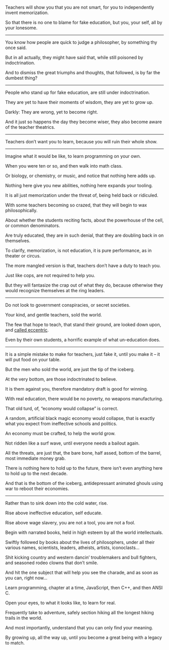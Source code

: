 Teachers will show you that you are not smart,
for you to independently invent memorization.

So that there is no one to blame for fake education,
but you, your self, all by your lonesome.

---

You know how people are quick to judge a philosopher,
by something thy once said.

But in all actually, they might have said that,
while still poisoned by indoctrination.

And to dismiss the great triumphs and thoughts,
that followed, is by far the dumbest thing?

---

People who stand up for fake education,
are still under indoctrination.

They are yet to have their moments of wisdom,
they are yet to grow up.

Darkly: They are wrong,
yet to become right.

And it just so happens the day they become wiser,
they also become aware of the teacher theatrics.

---

Teachers don’t want you to learn,
because you will ruin their whole show.

---

Imagine what it would be like,
to learn programming on your own.

When you were ten or so,
and then walk into math class.

Or biology, or chemistry, or music,
and notice that nothing here adds up.

Nothing here give you new abilities,
nothing here expands your tooling.

It is all just memorization under the threat of,
being held back or ridiculed.

With some teachers becoming so crazed,
that they will begin to wax philosophically.

About whether the students reciting facts,
about the powerhouse of the cell, or common denominators.

Are truly educated,
they are in such denial, that they are doubling back in on themselves.

To clarify, memorization, is not education,
it is pure performance, as in theater or circus.

The more mangled version is that,
teachers don’t have a duty to teach you.

Just like cops,
are not required to help you.

But they will fantasize the crap out of what they do,
because otherwise they would recognize themselves at the ring leaders.

---

Do not look to government conspiracies,
or secret societies.

Your kind, and gentle teachers,
sold the world.

The few that hope to teach, that stand their ground,
are looked down upon, and [called eccentric][1].

Even by their own students,
a horrific example of what un-education does.

---

It is a simple mistake to make for teachers,
just fake it, until you make it – it will put food on your table.

But the men who sold the world,
are just the tip of the iceberg.

At the very bottom,
are those indoctrinated to believe.

It is them against you,
therefore mandatory draft is good for winning.

With real education,
there would be no poverty, no weapons manufacturing.

That old turd, of,
“economy would collapse” is correct.

A random, artificial black magic economy would collapse,
that is exactly what you expect from ineffective schools and politics.

An economy must be crafted,
to help the world grow.

Not ridden like a surf wave,
until everyone needs a bailout again.

All the threats, are just that,
the bare bone, half assed, bottom of the barrel, most immediate money grab.

There is nothing here to hold up to the future,
there isn’t even anything here to hold up to the next decade.

And that is the bottom of the iceberg,
antidepressant animated ghouls using war to reboot their economies.

---

Rather than to sink down into the cold water,
rise.

Rise above ineffective education,
self educate.

Rise above wage slavery,
you are not a tool, you are not a fool.

Begin with narrated books,
held in high esteem by all the world intellectuals.

Swiftly followed by books about the lives of philosophers,
under all their various names, scientists, leaders, atheists, artists, iconoclasts…

Shit kicking country and western dancin’ troublemakers
and bull fighters, and seasoned rodeo clowns that don’t smile.

And hit the one subject that will help you see the charade,
and as soon as you can, right now…

Learn programming,
chapter at a time, JavaScript, then C++, and then ANSI C.

Open your eyes, to what it looks like,
to learn for real.

Frequently take to adventure,
safely section hiking all the longest hiking trails in the world.

And most importantly,
understand that you can only find your meaning.

By growing up, all the way up,
until you become a great being with a legacy to match.

[1]: https://www.youtube.com/watch?v=9M4tdMsg3ts
